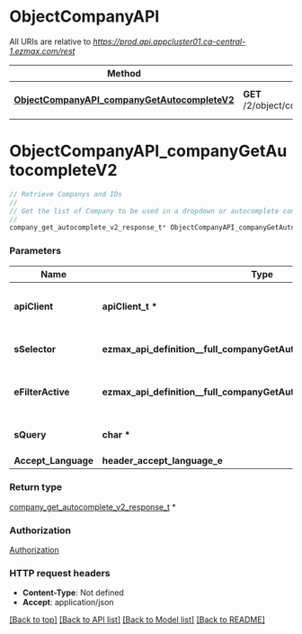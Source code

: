 # ObjectCompanyAPI

All URIs are relative to *https://prod.api.appcluster01.ca-central-1.ezmax.com/rest*

Method | HTTP request | Description
------------- | ------------- | -------------
[**ObjectCompanyAPI_companyGetAutocompleteV2**](ObjectCompanyAPI.md#ObjectCompanyAPI_companyGetAutocompleteV2) | **GET** /2/object/company/getAutocomplete/{sSelector} | Retrieve Companys and IDs


# **ObjectCompanyAPI_companyGetAutocompleteV2**
```c
// Retrieve Companys and IDs
//
// Get the list of Company to be used in a dropdown or autocomplete control.
//
company_get_autocomplete_v2_response_t* ObjectCompanyAPI_companyGetAutocompleteV2(apiClient_t *apiClient, ezmax_api_definition__full_companyGetAutocompleteV2_sSelector_e sSelector, ezmax_api_definition__full_companyGetAutocompleteV2_eFilterActive_e eFilterActive, char *sQuery, header_accept_language_e Accept_Language);
```

### Parameters
Name | Type | Description  | Notes
------------- | ------------- | ------------- | -------------
**apiClient** | **apiClient_t \*** | context containing the client configuration |
**sSelector** | **ezmax_api_definition__full_companyGetAutocompleteV2_sSelector_e** | The type of Companys to return | 
**eFilterActive** | **ezmax_api_definition__full_companyGetAutocompleteV2_eFilterActive_e** | Specify which results we want to display. | [optional] [default to &#39;Active&#39;]
**sQuery** | **char \*** | Allow to filter the returned results | [optional] 
**Accept_Language** | **header_accept_language_e** |  | [optional] 

### Return type

[company_get_autocomplete_v2_response_t](company_get_autocomplete_v2_response.md) *


### Authorization

[Authorization](../README.md#Authorization)

### HTTP request headers

 - **Content-Type**: Not defined
 - **Accept**: application/json

[[Back to top]](#) [[Back to API list]](../README.md#documentation-for-api-endpoints) [[Back to Model list]](../README.md#documentation-for-models) [[Back to README]](../README.md)

